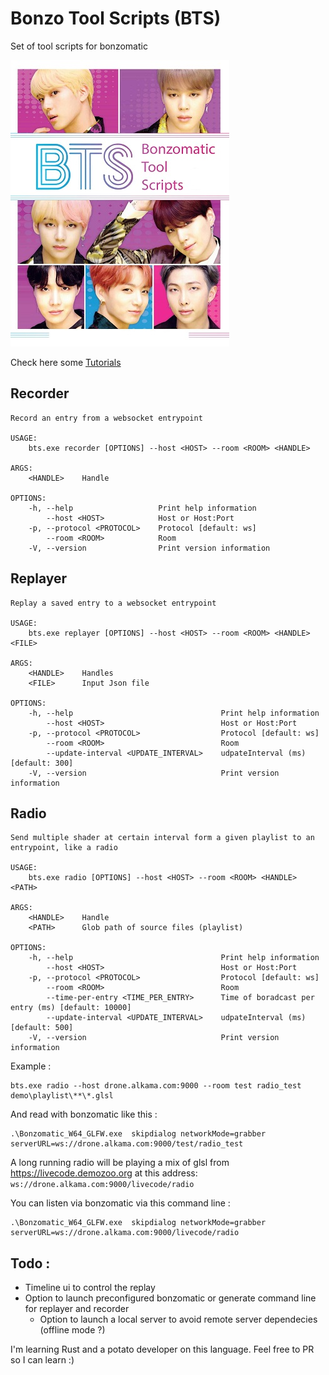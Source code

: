 # Bonzo Tool Scripts (BTS)
Set of tool scripts for bonzomatic


![alt text](./doc/imgs/main.jpg "Title")


Check here some [Tutorials](./TUTORIALS.md)

## Recorder
```
Record an entry from a websocket entrypoint

USAGE:
    bts.exe recorder [OPTIONS] --host <HOST> --room <ROOM> <HANDLE>

ARGS:
    <HANDLE>    Handle

OPTIONS:
    -h, --help                   Print help information
        --host <HOST>            Host or Host:Port
    -p, --protocol <PROTOCOL>    Protocol [default: ws]
        --room <ROOM>            Room
    -V, --version                Print version information
```

## Replayer
```
Replay a saved entry to a websocket entrypoint

USAGE:
    bts.exe replayer [OPTIONS] --host <HOST> --room <ROOM> <HANDLE> <FILE>

ARGS:
    <HANDLE>    Handles
    <FILE>      Input Json file

OPTIONS:
    -h, --help                                 Print help information
        --host <HOST>                          Host or Host:Port
    -p, --protocol <PROTOCOL>                  Protocol [default: ws]
        --room <ROOM>                          Room
        --update-interval <UPDATE_INTERVAL>    udpateInterval (ms) [default: 300]
    -V, --version                              Print version information
```

## Radio 
```
Send multiple shader at certain interval form a given playlist to an entrypoint, like a radio

USAGE:
    bts.exe radio [OPTIONS] --host <HOST> --room <ROOM> <HANDLE> <PATH>

ARGS:
    <HANDLE>    Handle
    <PATH>      Glob path of source files (playlist)

OPTIONS:
    -h, --help                                 Print help information
        --host <HOST>                          Host or Host:Port
    -p, --protocol <PROTOCOL>                  Protocol [default: ws]
        --room <ROOM>                          Room
        --time-per-entry <TIME_PER_ENTRY>      Time of boradcast per entry (ms) [default: 10000]
        --update-interval <UPDATE_INTERVAL>    udpateInterval (ms) [default: 500]
    -V, --version                              Print version information
```

Example : 
```
bts.exe radio --host drone.alkama.com:9000 --room test radio_test demo\playlist\**\*.glsl
```

And read with bonzomatic like this : 
```
.\Bonzomatic_W64_GLFW.exe  skipdialog networkMode=grabber serverURL=ws://drone.alkama.com:9000/test/radio_test
```

A long running radio will be playing a mix of glsl from https://livecode.demozoo.org at this address: `ws://drone.alkama.com:9000/livecode/radio`

You can listen via bonzomatic via this command line : 
```
.\Bonzomatic_W64_GLFW.exe  skipdialog networkMode=grabber serverURL=ws://drone.alkama.com:9000/livecode/radio
```

## Todo :

- Timeline ui to control the replay
- Option to launch preconfigured bonzomatic or generate command line for replayer and recorder
  - Option to launch a local server to avoid remote server dependecies (offline mode ?)

I'm learning Rust and a potato developer on this language. Feel free to PR so I can learn :)
